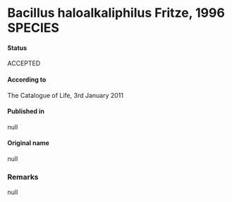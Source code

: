 # Bacillus haloalkaliphilus Fritze, 1996 SPECIES

#### Status
ACCEPTED

#### According to
The Catalogue of Life, 3rd January 2011

#### Published in
null

#### Original name
null

### Remarks
null